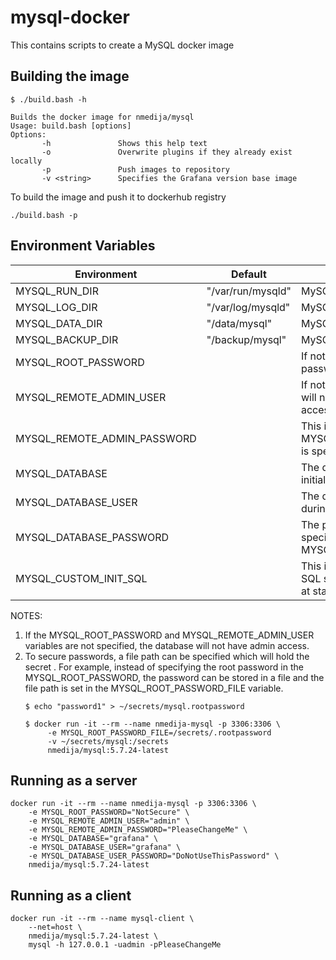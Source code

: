 # mysql-docker
This contains scripts to create a MySQL docker image

## Building the image
```
$ ./build.bash -h

Builds the docker image for nmedija/mysql
Usage: build.bash [options]
Options:
       -h               Shows this help text
       -o               Overwrite plugins if they already exist locally
       -p               Push images to repository
       -v <string>      Specifies the Grafana version base image
```
To build the image and push it to dockerhub registry
```
./build.bash -p
```

## Environment Variables

| Environment                 | Default                | Description |
| --------------------------- | ---------------------- | ----------- |
| MYSQL_RUN_DIR               | "/var/run/mysqld"      | MySQL runtime directory |
| MYSQL_LOG_DIR               | "/var/log/mysqld"      | MySQL log directory |
| MYSQL_DATA_DIR              | "/data/mysql"          | MySQL data directory |
| MYSQL_BACKUP_DIR            | "/backup/mysql"        | MySQL backup directory
| MYSQL_ROOT_PASSWORD         |                        | If not specified, a random password will be generated |
| MYSQL_REMOTE_ADMIN_USER     |                        | If not specified, the database will not have remote admin access. |
| MYSQL_REMOTE_ADMIN_PASSWORD |                        | This is required if MYSQL_REMOTE_ADMIN_USER is specified |
| MYSQL_DATABASE              |                        | The database to create during initialization |
| MYSQL_DATABASE_USER         |                        | The database user to create during initialization|
| MYSQL_DATABASE_PASSWORD     |                        | The password for the user specified in MYSQL_DATABASE_USER |
| MYSQL_CUSTOM_INIT_SQL       |                        | This is a custom initialization SQL script that will be executed at startup |

NOTES:
1. If the MYSQL_ROOT_PASSWORD and MYSQL_REMOTE_ADMIN_USER variables are not specified, the database will not have admin access.
2. To secure passwords, a file path can be specified which will hold the secret . For example, instead of specifying the root password in the
   MYSQL_ROOT_PASSWORD, the password can be stored in a file and the file path is set in the MYSQL_ROOT_PASSWORD_FILE variable.
   ```
   $ echo "password1" > ~/secrets/mysql.rootpassword

   $ docker run -it --rm --name nmedija-mysql -p 3306:3306 \
        -e MYSQL_ROOT_PASSWORD_FILE=/secrets/.rootpassword
        -v ~/secrets/mysql:/secrets
        nmedija/mysql:5.7.24-latest
   ```

## Running as a server
```
docker run -it --rm --name nmedija-mysql -p 3306:3306 \
    -e MYSQL_ROOT_PASSWORD="NotSecure" \
    -e MYSQL_REMOTE_ADMIN_USER="admin" \
    -e MYSQL_REMOTE_ADMIN_PASSWORD="PleaseChangeMe" \
    -e MYSQL_DATABASE="grafana" \
    -e MYSQL_DATABASE_USER="grafana" \
    -e MYSQL_DATABASE_USER_PASSWORD="DoNotUseThisPassword" \
    nmedija/mysql:5.7.24-latest
```    

## Running as a client
```
docker run -it --rm --name mysql-client \
    --net=host \
    nmedija/mysql:5.7.24-latest \
    mysql -h 127.0.0.1 -uadmin -pPleaseChangeMe
```          
